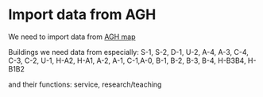 # Import data from AGH

We need to import data from [AGH map](https://www.agh.edu.pl/en/o-agh/kontakt/mapa-agh#&gid=lightbox-group-1816&pid=0)

Buildings we need data from especially:
S-1, S-2, D-1, U-2, A-4, A-3, C-4, C-3, C-2, U-1, H-A2, H-A1, A-2, A-1, C-1,A-0, B-1, B-2, B-3, B-4, H-B3B4, H-B1B2

and their functions: service, research/teaching
